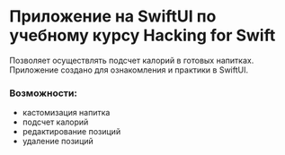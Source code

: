 # Приложение на SwiftUI по учебному курсу Hacking for Swift

Позволяет осуществлять подсчет калорий в готовых напитках. 
Приложение создано для ознакомления и практики в SwiftUI.

### Возможности:
- кастомизация напитка
- подсчет калорий
- редактирование позиций
- удаление позиций
